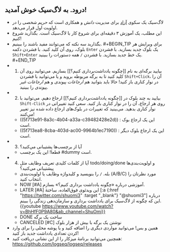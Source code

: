 ## درود. به لاگ‌سیک خوش آمدید!
- لاگ‌سیک یک سکوی [آزاد](https://github.com/logseq/logseq) برای مدیریت _دانش_ و همکاری است که _حریم شخصی_ را در اولویت اول قرار می‌دهد.
- این مطلب، یک آموزش ۳ دقیقه‌ای برای شروع کار با لاگ‌سیک است. بگذارید شروع کنیم!
- بگذارید سه نکته که می‌توانند مفید باشند را ببینیم.
#+BEGIN_TIP
برای ویرایش هر بلوک، روی آن کلید کنید.
با فشردن دکمه `Enter‍` یک بلوک جدید بسازید.
با فشردن `Shift+Enter` یک خط جدید بسازید.
با فشردن `/` همه دستورات را ببینید.
#+END_TIP
- 1. بیایید برگه‌ای به نام [[چگونه یادداشت‌برداری کنیم؟]] بسازیم. می‌توانید روی آن کلید کنید تا به برگه مربوطه بروید و یا می‌توانید با فشردن `Shift+Click`، آن را در نوار کناری باز کنید! حالا باید بتوانید هم _ارجاعات پیوندی_ و هم _ارجاعات غیر پیوندی_ را ببینید.
- 2. بیایید به چند بلوک در [[چگونه یادداشت‌برداری کنیم؟]] ارجاع دهیم. می‌توانید با `Shift-Click` روی هر ارجاع، آن را در نوار کناری باز کنید. سعی کنید تغییراتی در نوار کناری بدهید. می‌بینید که تغییرات در بلوک‌های ارجاع داده شده نیز تغییر مي‌کنند!
    - ((5f713e91-8a3c-4b04-a33a-c39482428e2d)) : این یک ارجاع بوک است.
    - ((5f713ea8-8cba-403d-ac00-9964b1ec7190)) : این یک ارجاع بلوک دیگر است.
- 3. آیا از برچسب‌ها پشتیبانی مي‌کنید؟
    - قطعا! این یک برچسب #dummy است.
- 4. آیا از کلمات کلیدی تعریف وظایف مثل todo/doing/done و اولویت‌بندی‌ها پیشتیبانی می‌کنید؟
    - بله. `/` را بنویسید و کلیدواژه وظایف یا اولویت‌بندی (A/B/C) مورد نظرتان را انتخاب کنید.
    - NOW [#A] آموزشی درباره «چگونه یادداشت برداری کنیم؟» بسازم.
    - LATER [#A] این ویدئوی فوق‌العاده، ساختهٔ [:a {:href "https://twitter.com/shuomi3" :target "_blank"} "@shuomi3"] درباره این که چگونه از لاگ‌سیک برای یادداشت برداری و سازمان‌دهی زندگی را ببینم.
    {{youtube https://www.youtube.com/watch?v=BhHfF0P9A80&ab_channel=ShuOmi}}
    - DONE ساخت یک برگه
    - CANCELED [#C] نوشتن یک برگه با بیش از هزار بلوک
- همین و بس! می‌توانید مواردی دیگری را اضافه کنید و یا پوشه محلی را برای وارد کردن تعدادی یادداشت جدید باز کنید!
- همچنین می‌توانید برنامهٔ میزکار را از این نشانی دریافت کنید: https://github.com/logseq/logseq/releases
